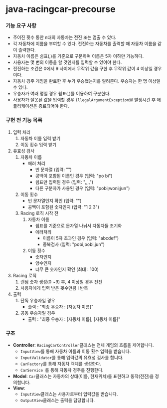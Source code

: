 # java-racingcar-precourse

### 기능 요구 사항

- 주어진 횟수 동안 n대의 자동차는 전진 또는 멈출 수 있다.
- 각 자동차에 이름을 부여할 수 있다. 전진하는 자동차를 출력할 때 자동차 이름을 같이 출력한다.
- 자동차 이름은 쉼표(,)를 기준으로 구분하며 이름은 5자 이하만 가능하다.
- 사용자는 몇 번의 이동을 할 것인지를 입력할 수 있어야 한다.
- 전진하는 조건은 0에서 9 사이에서 무작위 값을 구한 후 무작위 값이 4 이상일 경우이다.
- 자동차 경주 게임을 완료한 후 누가 우승했는지를 알려준다. 우승자는 한 명 이상일 수 있다.
- 우승자가 여러 명일 경우 쉼표(,)를 이용하여 구분한다.
- 사용자가 잘못된 값을 입력할 경우 `IllegalArgumentException`을 발생시킨 후 애플리케이션은 종료되어야 한다.

### 구현 전 기능 목록

1. 입력 처리
    1. 자동차 이름 입력 받기
    2. 이동 횟수 입력 받기
2. 유효성 검사
    1. 자동차 이름
        - 에러 처리
            - 빈 문자열 (입력: "")
            - 공백이 포함된 이름인 경우 (입력: "po bi")
            - 쉼표만 입력된 경우 (입력: ",,,,")
            - 다른 구분자가 사용된 경우 (입력: "pobi;woni;jun")
    1. 이동 횟수
        - 빈 문자열인지 확인 (입력: "")
        - 공백이 포함된 숫자인지 (입력: "1 2 3")
    1. Racing 로직 시작 전
        1. 자동차 이름
            - 쉼표를 기준으로 문자열 나눠서 자동차들 초기화
            - 에러처리
                - 이름이 5자 초과인 경우 (입력: "abcdef")
                - 중복검사 (입력: "pobi,pobi,jun")
        2. 이동 횟수
            - 숫자인지
            - 양수인지
            - 너무 큰 숫자인지 확인 (최대 : 100)
4. Racing 로직
    1. 랜덤 숫자 생성(0 ~9) 후, 4 이상일 경우 전진
    2. 사용자에게 입력 받은 횟수만큼 i 반복
5. 출력
    1. 단독 우승자일 경우
        - 출력 : "최종 우승자 : [자동차 이름]"
    2. 공동 우승자일 경우
        - 출력 : "최종 우승자 : [자동차 이름], [자동차 이름]"

### 구조

- **Controller**: `RacingCarController`클래스는 전체 게임의 흐름을 제어합니다.
    - `InputView`를 통해 자동차 이름과 이동 횟수 입력을 받습니다.
    - `InputValidator`를 통해 입력값의 유효성 검사를 합니다.
    - `CarFactory`를 통해 자동차 객체를 생성한다.
    - `CarService `를 통해 자동차 경주를 진행한다.
- **Model**: `Car`클래스는 자동차의 상태(이름, 현재위치)를 표현하고 동작(전진)을 정의합니다.
- **View**: 
    - `InputView`클래스는 사용자로부터 입력값을 받습니다.
    - `OutputView`클래스는 출력을 담당합니다.
